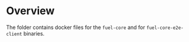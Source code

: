 # Overview

The folder contains docker files for the `fuel-core` and for `fuel-core-e2e-client` binaries.